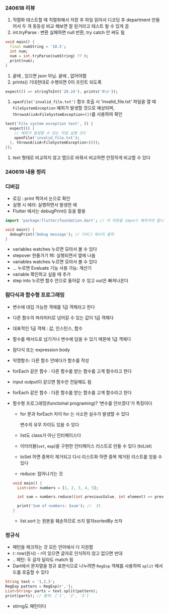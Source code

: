 ### 240618 리뷰

1. 직렬화 테스트할 때 직렬화해서 저장 후
파일 읽어서 디코딩 후 department 만들어서 두 개 동등성 비교 해보면 잘 된거라고 테스트 될 수 있게 끔
2.  int.tryParse :  변환 실패하면 null 반환, try catch 안 써도 됨

```dart
void main() {
  final numString = '10.5';
  int num;
  num = int.tryParse(numString) ?? 0;
  print(num);
}
```

1. 끝에 , 있으면 json 아님. 끝에 , 없어야함
2. prints() 기대한대로 수행되면 0이 프린트 되도록

```dart
expect(() => stringToInt('20.24'), prints('0\n'));
```

1. `openFile('invalid_file.txt')` 함수 호출 시 'invalid_file.txt' 파일을 열 때 `FileSystemException` 예외가 발생할 것으로 예상되며, `throwsA(isA<FileSystemException>())`를 사용하여 확인

```dart
test('File system exception test', () {
  expect(() {
    // 예외가 발생할 수 있는 작업 실행 코드
    openFile('invalid_file.txt');
  }, throwsA(isA<FileSystemException>()));
});
```

1. text 형태로 비교하지 않고
맵으로 바꿔서 비교하면 안정하게 비교할 수 있다

### 240619 내용 정리

### 디버깅

- 로깅 : print 찍어서 눈으로 확인
- 실행 시 에러:  실행하면서  발생한 에
- Flutter 에서는 debugPrint() 등을 활용

```dart
import 'package:flutter/foundation.dart'; // 이 부분을 import 해주어야 합니다.

void main() {
  debugPrint('Debug message'); // 디버그 메시지 출력
}
```

- variables watches 누르면 모아서 볼 수 있다
- stepover 한줄가기 f6: 실행되면서 옆에 나옴
- variables watches 누르면 모아서 볼 수 있다
- ... 누르면 Evaluate 기능 사용 가능: 계산기
- variable 확인하고 싶을 때 추가
- step into 누르면 함수 안으로 들어갈 수 있고 out은 빠져나온다

### 람다식과 함수형 프로그래밍

- 변수에 대입 가능한 객체를 1급 객체라고 한다
- 다른 함수의 파라미터로 넘어갈 수 있는 값이 1급 객체다
- 대표적인 1급 객체 : 값, 인스턴스, 함수
- 함수를 메서드로 넘기거나 변수에 담을 수 있기 때문에 1급 객체다
- 람다식 또는 expression body
- 익명함수: 다른 함수 안에다가 함수를 작성
- forEach 같은 함수 : 다른 함수를 받는 함수를 고계 함수라고 한다
- input output이 같으면 함수만 전달해도 됨
- forEach 같은 함수 : 다른 함수를 받는 함수를 고계 함수라고 한다
- 함수형 프로그래밍(functoinal programing)? ‘변수를 안쓰겠다’가 특징이다
    - for 문과 forEach 차이
    for 는 사소한 실수가 발생할 수 있다
        
        변수의 유무 차이도 있을 수 있다
        
    - list도 class가 아닌 인터페이스다
    - 이터러블(`set`, `map`)을 구현한 인터페이스 리스트로 만들 수 있다 (toList)
    - toSet 하면 중복이 제거되고 다시 리스트화 하면 중복 제거된 리스트를 얻을 수 있다
    - reduce: 접어나가는 것
    
    ```dart
    void main() {
      List<int> numbers = [1, 2, 3, 4, 5];
    
      int sum = numbers.reduce((int previousValue, int element) => previousValue + element);
    
      print('Sum of numbers: $sum'); //  15
    }
    ```
    
    - list.sort 는 원본을 훼손하므로 쓰지 말자sortedBy 쓰자

### 정규식

- 패턴을 체크하는 것
모든 언어에서 다 지원함
- r: row(원시) - r이 있으면 글자로 인식하지 않고 없으면 반대
- .. 패턴: 두 글자 달라도 match 됨
- Dart에서 문자열을 정규 표현식으로 나누려면 `RegExp` 객체를 사용하여 `split` 메서드를 호출할 수 있다

```dart
String text = '1,2,3';
RegExp pattern = RegExp(r',');
List<String> parts = text.split(pattern);
print(parts); // 출력: ['1', '2', '3']
```

- stirng도 패턴이다
